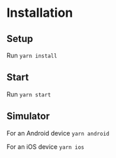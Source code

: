 # Installation

## Setup

Run `yarn install`

## Start

Run `yarn start`

## Simulator

For an Android device `yarn android`

For an iOS device `yarn ios`

